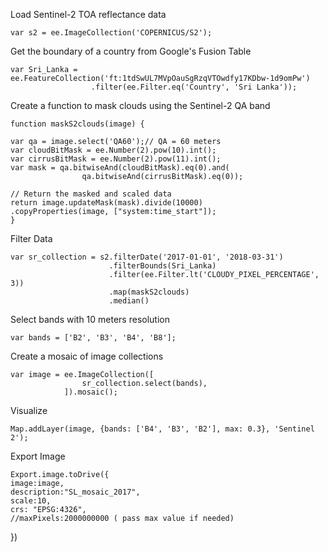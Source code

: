 ﻿Load Sentinel-2 TOA reflectance data

	var s2 = ee.ImageCollection('COPERNICUS/S2');

Get the boundary of a country from Google's Fusion Table

	var Sri_Lanka = ee.FeatureCollection('ft:1tdSwUL7MVpOauSgRzqVTOwdfy17KDbw-1d9omPw')
					  .filter(ee.Filter.eq('Country', 'Sri Lanka'));

Create a function to mask clouds using the Sentinel-2 QA band

	function maskS2clouds(image) {
	
	var qa = image.select('QA60');// QA = 60 meters
	var cloudBitMask = ee.Number(2).pow(10).int();
	var cirrusBitMask = ee.Number(2).pow(11).int();
	var mask = qa.bitwiseAnd(cloudBitMask).eq(0).and(
					qa.bitwiseAnd(cirrusBitMask).eq(0));
	
	// Return the masked and scaled data
	return image.updateMask(mask).divide(10000)
	.copyProperties(image, ["system:time_start"]);
	}

Filter Data

	var sr_collection = s2.filterDate('2017-01-01', '2018-03-31')
						  .filterBounds(Sri_Lanka)
					      .filter(ee.Filter.lt('CLOUDY_PIXEL_PERCENTAGE', 3))
						  .map(maskS2clouds)
						  .median()

Select bands with 10 meters resolution

	var bands = ['B2', 'B3', 'B4', 'B8'];

Create a mosaic of image collections

	var image = ee.ImageCollection([
					sr_collection.select(bands),
				]).mosaic();
Visualize
		
	Map.addLayer(image, {bands: ['B4', 'B3', 'B2'], max: 0.3}, 'Sentinel 2');

Export Image

	Export.image.toDrive({
	image:image,
	description:"SL_mosaic_2017",
	scale:10,
	crs: "EPSG:4326",
	//maxPixels:2000000000 ( pass max value if needed)
})
